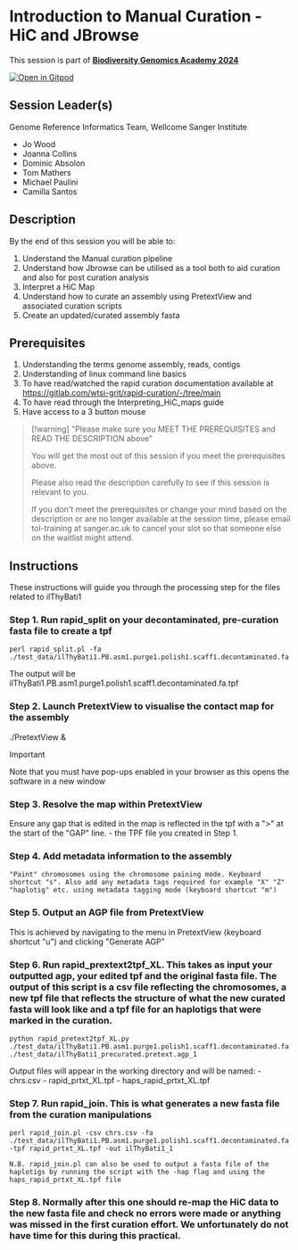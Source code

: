 # Introduction to Manual Curation - HiC and JBrowse

This session is part of [**Biodiversity Genomics Academy 2024**](https://thebgacademyBGA23.org/)

[![Open in Gitpod](https://gitpod.io/button/open-in-gitpod.svg)](https://gitpod.io/#https://github.com/thebgacademy/manual-curation)

## Session Leader(s)

Genome Reference Informatics Team, Wellcome Sanger Institute

- Jo Wood
- Joanna Collins
- Dominic Absolon
- Tom Mathers
- Michael Paulini
- Camilla Santos

## Description

By the end of this session you will be able to:

1. Understand the Manual curation pipeline
2. Understand how Jbrowse can be utilised as a tool both to  aid curation and also for post curation analysis
3. Interpret a HiC Map
4. Understand how to curate an assembly using PretextView and associated curation scripts
5. Create an updated/curated assembly fasta

## Prerequisites

1. Understanding the terms genome assembly, reads, contigs
2. Understanding of linux command line basics
3. To have read/watched the rapid curation documentation available at <https://gitlab.com/wtsi-grit/rapid-curation/-/tree/main>
4. To have read through the Interpreting_HiC_maps guide
5. Have access to a 3 button mouse

>[!warning] "Please make sure you MEET THE PREREQUISITES and READ THE DESCRIPTION above"
>
>    You will get the most out of this session if you meet the prerequisites above.
>
>    Please also read the description carefully to see if this session is relevant to you.
>    
>    If you don't meet the prerequisites or change your mind based on the description or are no longer available at the session time, please email tol-training at sanger.ac.uk to cancel your slot so that someone else on the waitlist might attend.


## Instructions

These instructions will guide you through the processing step for the files related to ilThyBati1

### Step 1. Run rapid_split on your decontaminated, pre-curation fasta file to create a tpf

```
perl rapid_split.pl -fa ./test_data/ilThyBati1.PB.asm1.purge1.polish1.scaff1.decontaminated.fa
```

The output will be ilThyBati1.PB.asm1.purge1.polish1.scaff1.decontaminated.fa.tpf

### Step 2. Launch PretextView to visualise the contact map for the assembly

./PretextView &

> [!important]
> Note that you must have pop-ups enabled in your browser as this opens the software in a new window

### Step 3. Resolve the map within PretextView
    
Ensure any gap that is edited in the map is reflected in the tpf with a ">" at the start of the "GAP" line. - the TPF file you created in Step 1.

### Step 4. Add metadata information to the assembly

    "Paint" chromosomes using the chromosome paining mode. Keyboard shortcut "s". Also add any metadata tags required for example "X" "Z" "haplotig" etc. using metadata tagging mode (keyboard shortcut "m")

### Step 5. Output an AGP file from PretextView

This is achieved by navigating to the menu in PretextView (keyboard shortcut "u") and clicking "Generate AGP" 

### Step 6. Run rapid_prextext2tpf_XL. This takes as input your outputted agp, your edited tpf and the original fasta file. The output of this script is a csv file reflecting the chromosomes, a new tpf file that reflects the structure of what the new curated fasta will look like and a tpf file for an haplotigs that were marked in the curation.

```
python rapid_pretext2tpf_XL.py ./test_data/ilThyBati1.PB.asm1.purge1.polish1.scaff1.decontaminated.fa ./test_data/ilThyBati1_precurated.pretext.agp_1
```

Output files will appear in the working directory and will be named: 
    - chrs.csv
    - rapid_prtxt_XL.tpf
    - haps_rapid_prtxt_XL.tpf 

### Step 7. Run rapid_join. This is what generates a new fasta file from the curation manipulations

```
perl rapid_join.pl -csv chrs.csv -fa ./test_data/ilThyBati1.PB.asm1.purge1.polish1.scaff1.decontaminated.fa -tpf rapid_prtxt_XL.tpf -out ilThyBati1_1 

N.B. rapid_join.pl can also be used to output a fasta file of the haplotigs by running the script with the -hap flag and using the haps_rapid_prtxt_XL.tpf file
```

### Step 8. Normally after this one should re-map the HiC data to the new fasta file and check no errors were made or anything was missed in the first curation effort. We unfortunately do not have time for this during this practical. 
